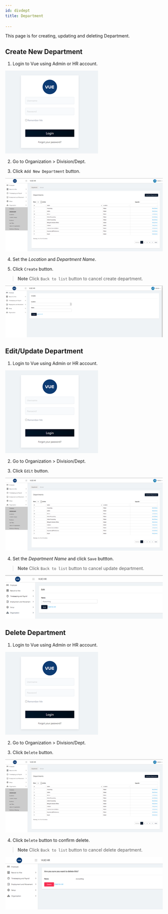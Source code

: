 ```yaml
---
id: divdept
title: Department

---
```

This page is for creating, updating and deleting Department.

## Create New Department 

1. Login to Vue using Admin or HR account. 

![alt-text](assets/Picture2.png)

2. Go to Organization > Division/Dept.

3. Click `Add New Department` button.

![alt-text](assets/divdept/1.png)  

4. Set the _Location_ and _Department Name_.

5. Click `Create` button.
> **Note** Click `Back to list` button to cancel create department.

![alt-text](assets/divdept/2.png)  

## Edit/Update Department

1. Login to Vue using Admin or HR account. 

![alt-text](assets/Picture2.png)

2. Go to Organization > Division/Dept.

3. Click `Edit` button.

![alt-text](assets/divdept/1.png)  

4. Set the _Department Name_ and click `Save` buttton.
> **Note** Click `Back to list` button to cancel update department.

![alt-text](assets/divdept/3.png)  


## Delete Department

1. Login to Vue using Admin or HR account. 

![alt-text](assets/Picture2.png)

2. Go to Organization > Division/Dept.

3. Click `Delete` button.

![alt-text](assets/divdept/1.png) 

4. Click `Delete` button to confirm delete.

> **Note** Click `Back to list` button to cancel delete department.

![alt-text](assets/divdept/4.png) 